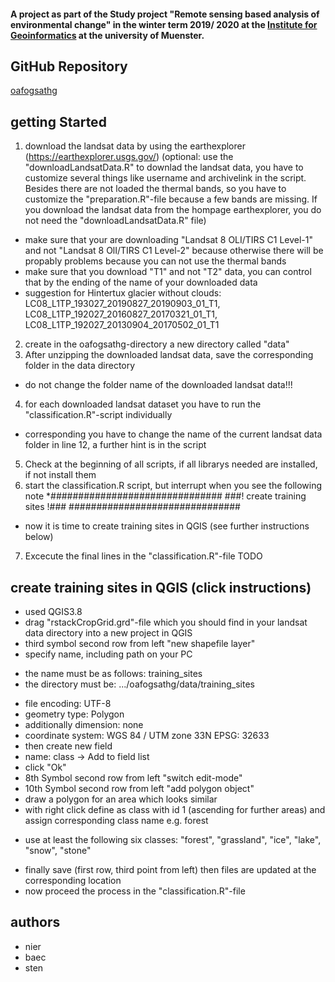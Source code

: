 #### A project as part of the Study project "Remote sensing based analysis of environmental change" in the winter term 2019/ 2020 at the [Institute for Geoinformatics](https://www.ifgi.de) at the university of Muenster.

## GitHub Repository
[oafogsathg](https://github.com/tnier01/oafogsathg)

## getting Started
1. download the landsat data by using the earthexplorer (https://earthexplorer.usgs.gov/) (optional: use the "downloadLandsatData.R" to downlad the landsat data, you have to customize several things like username and archivelink in the script. Besides there are not loaded the thermal bands, so you have to customize the "preparation.R"-file because a few bands are missing. If you download the landsat data from the hompage earthexplorer, you do not need the "downloadLandsatData.R" file)
* make sure that your are downloading "Landsat 8 OLI/TIRS C1 Level-1" and not "Landsat 8 OlI/TIRS C1 Level-2" because otherwise there will be propably problems because you can not use the thermal bands 
* make sure that you download "T1" and not "T2" data, you can control that by the ending of the name of your downloaded data 
* suggestion for Hintertux glacier without clouds: LC08_L1TP_193027_20190827_20190903_01_T1, LC08_L1TP_192027_20160827_20170321_01_T1,  	LC08_L1TP_192027_20130904_20170502_01_T1
2. create in the oafogsathg-directory a new directory called "data"
3. After unzipping the downloaded landsat data, save the corresponding folder in the data directory 
* do not change the folder name of the downloaded landsat data!!!
4. for each downloaded landsat dataset you have to run the "classification.R"-script individually 
* corresponding you have to change the name of the current landsat data folder in line 12, a further hint is in the script 
5. Check at the beginning of all scripts, if all librarys needed are installed, if not install them 
6. start the classification.R script, but interrupt when you see the following note 
*###############################
###! create training sites !###
###############################
* now it is time to create training sites in QGIS (see further instructions below)
7. Excecute the final lines in the "classification.R"-file
TODO

## create training sites in QGIS (click instructions)
- used QGIS3.8
- drag "rstackCropGrid.grd"-file which you should find in your landsat data directory into a new project in QGIS 
- third symbol second row from left "new shapefile layer"
- specify name, including path on your PC
* the name must be as follows: training_sites
* the directory must be: .../oafogsathg/data/training_sites
- file encoding: UTF-8
- geometry type: Polygon
- additionally dimension: none 
- coordinate system: WGS 84 / UTM zone 33N EPSG: 32633
- then create new field 
- name: class -> Add to field list 
- click "Ok" 
- 8th Symbol second row from left "switch edit-mode"
- 10th Symbol second row from left "add polygon object"
- draw a polygon for an area which looks similar 
- with right click define as class with id 1 (ascending for further areas) and assign corresponding class name e.g. forest
* use at least the following six classes: "forest", "grassland", "ice", "lake", "snow", "stone"
- finally save (first row, third point from left) then files are updated at the corresponding location 
- now proceed the process in the "classification.R"-file 

## authors
* nier
* baec
* sten
